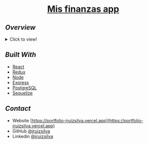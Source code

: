 <h1 align="center"><a href="https://challenge-fullstack-alkemy-six.vercel.app">Mis finanzas app</a></h1>

## _Overview_

<details>
  <summary>Click to view!</summary>
  <img src="./preview.gif">
</details>

## _Built With_

- [React](https://reactjs.org/)
- [Redux](https://redux.js.org/)
- [Node](https://nodejs.org/es/)
- [Express](https://expressjs.com/)
- [PostgreSQL](https://www.postgresql.org/)
- [Sequelize](https://sequelize.org/)

## _Contact_

- Website [https://portfolio-jruizsilva.vercel.app](https://portfolio-jruizsilva.vercel.app)
- GitHub [@jruizsilva](https://github.com/jruizsilva)
- Linkedin [@jruizsilva](https://www.linkedin.com/in/jruizsilva/)
